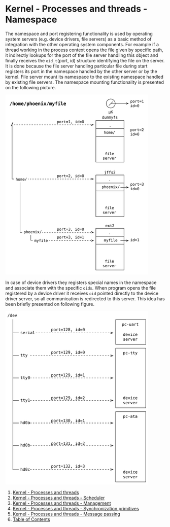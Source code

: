 # Kernel - Processes and threads - Namespace

The namespace and port registering functionality is used by operating system servers (e.g. device drivers, file servers) as a basic method of integration with the other operating system components. For example if a thread working in the process context opens the file given by specific path, it indirectly lookups for the port of the file server handling this object and finally receives the `oid_t`(port, id) structure identifying the file on the server. It is done because the file server handling particular file during start registers its port in the namespace handled by the other server or by the kernel. File server mount its namespace to the existing namespace handled by existing file servers. The namespace mounting functionality is presented on the following picture.

<img src="_images/proc-namespace.png" style=" width: 450px">

In case of device drivers they registers special names in the namespace and associate them with the specific `oids`. 
When program opens the file registered by a device driver it receives `oid` pointed directly to the device driver server, so all communication is redirected to this server. This idea has been briefly presented on following figure.

<img src="_images/proc-namespace2.png" style=" width: 450px">

1. [Kernel - Processes and threads](README.md)
2. [Kernel - Processes and threads - Scheduler](scheduler.md)
3. [Kernel - Processes and threads - Management](forking.md)
4. [Kernel - Processes and threads - Synchronization primitives](sync.md)
5. [Kernel - Processes and threads - Message passing](msg.md)
6. [Table of Contents](../../README.md)
